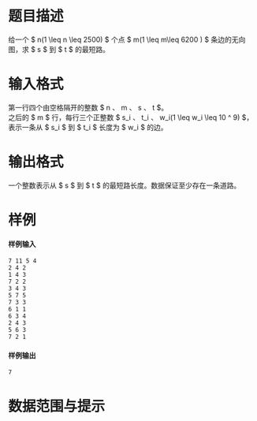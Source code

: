 
# 题目描述

给一个 $ n(1 \leq n \leq 2500) $ 个点 $ m(1 \leq m\leq 6200 ) $ 条边的无向图，求 $ s $ 到 $ t $ 的最短路。

# 输入格式

第一行四个由空格隔开的整数 $ n $、$ m $、$ s $、$ t $。  
之后的 $ m $ 行，每行三个正整数 $ s_i $、$ t_i $、$ w_i(1 \leq w_i \leq 10 ^ 9) $，表示一条从 $ s_i $ 到 $ t_i $ 长度为 $ w_i $ 的边。

# 输出格式

一个整数表示从 $ s $ 到 $ t $ 的最短路长度。数据保证至少存在一条道路。

# 样例

#### 样例输入
```plain
7 11 5 4
2 4 2
1 4 3
7 2 2
3 4 3
5 7 5
7 3 3
6 1 1
6 3 4
2 4 3
5 6 3
7 2 1
```

#### 样例输出
```plain
7
```

# 数据范围与提示




